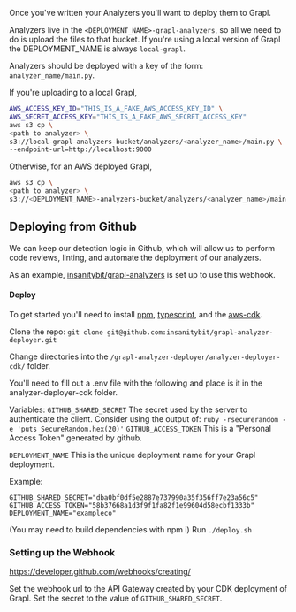 
Once you've written your Analyzers you'll want to deploy them to Grapl.

Analyzers live in the `<DEPLOYMENT_NAME>-grapl-analyzers`, so all we need to do
is upload the files to that bucket. If you're using a local version of Grapl the
DEPLOYMENT_NAME is always `local-grapl`.

Analyzers should be deployed with a key of the form:
`analyzer_name/main.py`.

If you're uploading to a local Grapl,
```bash
AWS_ACCESS_KEY_ID="THIS_IS_A_FAKE_AWS_ACCESS_KEY_ID" \
AWS_SECRET_ACCESS_KEY="THIS_IS_A_FAKE_AWS_SECRET_ACCESS_KEY"
aws s3 cp \
<path to analyzer> \
s3://local-grapl-analyzers-bucket/analyzers/<analyzer_name>/main.py \
--endpoint-url=http://localhost:9000
```

Otherwise, for an AWS deployed Grapl,
```bash
aws s3 cp \
<path to analyzer> \
s3://<DEPLOYMENT_NAME>-analyzers-bucket/analyzers/<analyzer_name>/main.py \
```

## Deploying from Github

We can keep our detection logic in Github, which will allow us to perform code reviews,
linting, and automate the deployment of our analyzers.

As an example, [insanitybit/grapl-analyzers](https://github.com/insanitybit/grapl-analyzers) is set up to use this webhook.

#### Deploy
To get started you'll need to install [npm](https://www.npmjs.com/), [typescript](https://www.typescriptlang.org/index.html#download-links), and the [aws-cdk](https://github.com/awslabs/aws-cdk#getting-started).

Clone the repo: 
`git clone git@github.com:insanitybit/grapl-analyzer-deployer.git`

Change directories into the `/grapl-analyzer-deployer/analyzer-deployer-cdk/` folder.

You'll need to fill out a .env file with the following and place is it in the analyzer-deployer-cdk folder.

Variables:
`GITHUB_SHARED_SECRET` The secret used by the server to authenticate the client. 
                       Consider using the output of: `ruby -rsecurerandom -e 'puts SecureRandom.hex(20)'`
`GITHUB_ACCESS_TOKEN` This is a "Personal Access Token" generated by github.

`DEPLOYMENT_NAME` This is the unique deployment name for your Grapl deployment.

Example:

```
GITHUB_SHARED_SECRET="dba0bf0df5e2887e737990a35f356ff7e23a56c5"
GITHUB_ACCESS_TOKEN="58b37668a1d3f9f1fa82f1e99604d58ecbf1333b"
DEPLOYMENT_NAME="exampleco"
```

(You may need to build dependencies with npm i)
Run `./deploy.sh`

### Setting up the Webhook
https://developer.github.com/webhooks/creating/

Set the webhook url to the API Gateway created by your CDK deployment of Grapl.
Set the secret to the value of `GITHUB_SHARED_SECRET`.